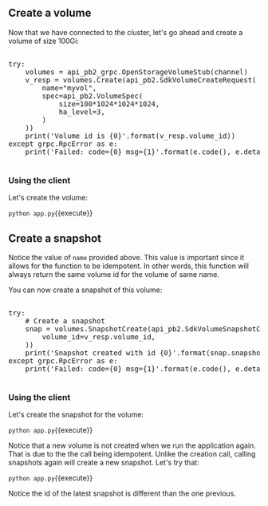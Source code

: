 ## Create a volume

Now that we have connected to the cluster, let's go ahead and create a
volume of size 100Gi:

<pre class="file" data-filename="app.py">

try:
    volumes = api_pb2_grpc.OpenStorageVolumeStub(channel)
    v_resp = volumes.Create(api_pb2.SdkVolumeCreateRequest(
        name="myvol",
        spec=api_pb2.VolumeSpec(
            size=100*1024*1024*1024,
            ha_level=3,
        )
    ))
    print('Volume id is {0}'.format(v_resp.volume_id))
except grpc.RpcError as e:
    print('Failed: code={0} msg={1}'.format(e.code(), e.details()))

</pre>

### Using the client
Let's create the volume:

`python app.py`{{execute}}

## Create a snapshot

Notice the value of `name` provided above. This value is important since
it allows for the function to be idempotent. In other words, this function
will always return the same volume id for the volume of same name.

You can now create a snapshot of this volume:

<pre class="file" data-filename="app.py">

try:
    # Create a snapshot
    snap = volumes.SnapshotCreate(api_pb2.SdkVolumeSnapshotCreateRequest(
        volume_id=v_resp.volume_id,
    ))
    print('Snapshot created with id {0}'.format(snap.snapshot_id))
except grpc.RpcError as e:
    print('Failed: code={0} msg={1}'.format(e.code(), e.details()))

</pre>

### Using the client
Let's create the snapshot for the volume:

`python app.py`{{execute}}

Notice that a new volume is not created when we run the application again.
That is due to the the call being idempotent. Unlike the creation call,
calling snapshots again will create a new snapshot. Let's try that:

`python app.py`{{execute}}

Notice the id of the latest snapshot is different than the one previous.
